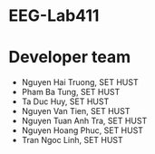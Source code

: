 # EEG-Lab411

# Developer team
* Nguyen Hai Truong, SET HUST
* Pham Ba Tung, SET HUST
* Ta Duc Huy, SET HUST
* Nguyen Van Tien, SET HUST
* Nguyen Tuan Anh Tra, SET HUST
* Nguyen Hoang Phuc, SET HUST
* Tran Ngoc Linh, SET HUST
